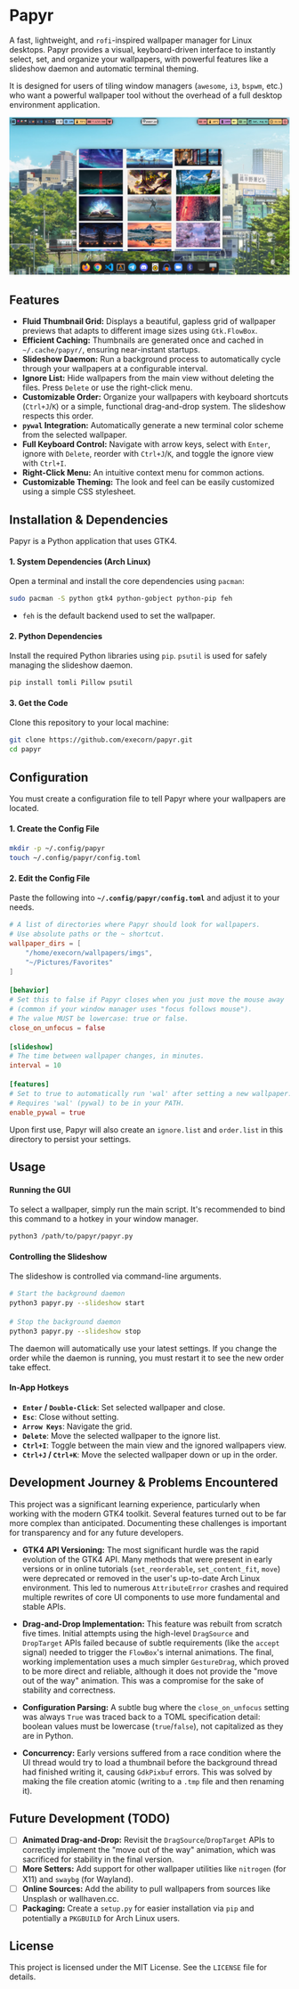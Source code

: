 # Papyr
A fast, lightweight, and `rofi`-inspired wallpaper manager for Linux desktops. Papyr provides a visual, keyboard-driven interface to instantly select, set, and organize your wallpapers, with powerful features like a slideshow daemon and automatic terminal theming.

It is designed for users of tiling window managers (`awesome`, `i3`, `bspwm`, etc.) who want a powerful wallpaper tool without the overhead of a full desktop environment application.

![MVP Interface](mvp.png)

## Features
- **Fluid Thumbnail Grid:** Displays a beautiful, gapless grid of wallpaper previews that adapts to different image sizes using `Gtk.FlowBox`.
- **Efficient Caching:** Thumbnails are generated once and cached in `~/.cache/papyr/`, ensuring near-instant startups.
- **Slideshow Daemon:** Run a background process to automatically cycle through your wallpapers at a configurable interval.
- **Ignore List:** Hide wallpapers from the main view without deleting the files. Press `Delete` or use the right-click menu.
- **Customizable Order:** Organize your wallpapers with keyboard shortcuts (`Ctrl+J`/`K`) or a simple, functional drag-and-drop system. The slideshow respects this order.
- **`pywal` Integration:** Automatically generate a new terminal color scheme from the selected wallpaper.
- **Full Keyboard Control:** Navigate with arrow keys, select with `Enter`, ignore with `Delete`, reorder with `Ctrl+J`/`K`, and toggle the ignore view with `Ctrl+I`.
- **Right-Click Menu:** An intuitive context menu for common actions.
- **Customizable Theming:** The look and feel can be easily customized using a simple CSS stylesheet.

## Installation & Dependencies

Papyr is a Python application that uses GTK4.

#### 1. System Dependencies (Arch Linux)
Open a terminal and install the core dependencies using `pacman`:

```bash
sudo pacman -S python gtk4 python-gobject python-pip feh
```
- `feh` is the default backend used to set the wallpaper.

#### 2. Python Dependencies
Install the required Python libraries using `pip`. `psutil` is used for safely managing the slideshow daemon.

```bash
pip install tomli Pillow psutil
```

#### 3. Get the Code
Clone this repository to your local machine:

```bash
git clone https://github.com/execorn/papyr.git
cd papyr
```

## Configuration

You must create a configuration file to tell Papyr where your wallpapers are located.

#### 1. Create the Config File

```bash
mkdir -p ~/.config/papyr
touch ~/.config/papyr/config.toml
```

#### 2. Edit the Config File
Paste the following into **`~/.config/papyr/config.toml`** and adjust it to your needs.

```toml
# A list of directories where Papyr should look for wallpapers.
# Use absolute paths or the ~ shortcut.
wallpaper_dirs = [
    "/home/execorn/wallpapers/imgs",
    "~/Pictures/Favorites"
]

[behavior]
# Set this to false if Papyr closes when you just move the mouse away
# (common if your window manager uses "focus follows mouse").
# The value MUST be lowercase: true or false.
close_on_unfocus = false

[slideshow]
# The time between wallpaper changes, in minutes.
interval = 10

[features]
# Set to true to automatically run 'wal' after setting a new wallpaper.
# Requires 'wal' (pywal) to be in your PATH.
enable_pywal = true
```
Upon first use, Papyr will also create an `ignore.list` and `order.list` in this directory to persist your settings.

## Usage

#### Running the GUI
To select a wallpaper, simply run the main script. It's recommended to bind this command to a hotkey in your window manager.

```bash
python3 /path/to/papyr/papyr.py
```

#### Controlling the Slideshow
The slideshow is controlled via command-line arguments.

```bash
# Start the background daemon
python3 papyr.py --slideshow start

# Stop the background daemon
python3 papyr.py --slideshow stop
```
The daemon will automatically use your latest settings. If you change the order while the daemon is running, you must restart it to see the new order take effect.

#### In-App Hotkeys
- **`Enter` / `Double-Click`**: Set selected wallpaper and close.
- **`Esc`**: Close without setting.
- **`Arrow Keys`**: Navigate the grid.
- **`Delete`**: Move the selected wallpaper to the ignore list.
- **`Ctrl+I`**: Toggle between the main view and the ignored wallpapers view.
- **`Ctrl+J` / `Ctrl+K`**: Move the selected wallpaper down or up in the order.

## Development Journey & Problems Encountered
This project was a significant learning experience, particularly when working with the modern GTK4 toolkit. Several features turned out to be far more complex than anticipated. Documenting these challenges is important for transparency and for any future developers.

*   **GTK4 API Versioning:** The most significant hurdle was the rapid evolution of the GTK4 API. Many methods that were present in early versions or in online tutorials (`set_reorderable`, `set_content_fit`, `move`) were deprecated or removed in the user's up-to-date Arch Linux environment. This led to numerous `AttributeError` crashes and required multiple rewrites of core UI components to use more fundamental and stable APIs.

*   **Drag-and-Drop Implementation:** This feature was rebuilt from scratch five times. Initial attempts using the high-level `DragSource` and `DropTarget` APIs failed because of subtle requirements (like the `accept` signal) needed to trigger the `FlowBox`'s internal animations. The final, working implementation uses a much simpler `GestureDrag`, which proved to be more direct and reliable, although it does not provide the "move out of the way" animation. This was a compromise for the sake of stability and correctness.

*   **Configuration Parsing:** A subtle bug where the `close_on_unfocus` setting was always `True` was traced back to a TOML specification detail: boolean values must be lowercase (`true`/`false`), not capitalized as they are in Python.

*   **Concurrency:** Early versions suffered from a race condition where the UI thread would try to load a thumbnail before the background thread had finished writing it, causing `GdkPixbuf` errors. This was solved by making the file creation atomic (writing to a `.tmp` file and then renaming it).

## Future Development (TODO)
- [ ] **Animated Drag-and-Drop:** Revisit the `DragSource`/`DropTarget` APIs to correctly implement the "move out of the way" animation, which was sacrificed for stability in the final version.
- [ ] **More Setters:** Add support for other wallpaper utilities like `nitrogen` (for X11) and `swaybg` (for Wayland).
- [ ] **Online Sources:** Add the ability to pull wallpapers from sources like Unsplash or wallhaven.cc.
- [ ] **Packaging:** Create a `setup.py` for easier installation via `pip` and potentially a `PKGBUILD` for Arch Linux users.

## License
This project is licensed under the MIT License. See the `LICENSE` file for details.